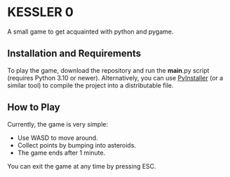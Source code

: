 # KESSLER 0
A small game to get acquainted with python and pygame.

## Installation and Requirements
To play the game, download the repository and run the __main__.py script (requires Python 3.10 or newer). Alternatively, you can use [PyInstaller](http://www.pyinstaller.org/index.html) (or a similar tool) to compile the project into a distributable file.

## How to Play
Currently, the game is very simple:
- Use WASD to move around.
- Collect points by bumping into asteroids.
- The game ends after 1 minute.

You can exit the game at any time by pressing ESC.
